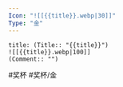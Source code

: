 ```yaml
---
Icon: "![[{{title}}.webp|30]]"
Type: "金"
---
```

```ad-common-gold-trophy
title: (Title:: "{{title}}")
![[{{title}}.webp|100]]
(Comment:: "")
```

 #奖杯 #奖杯/金